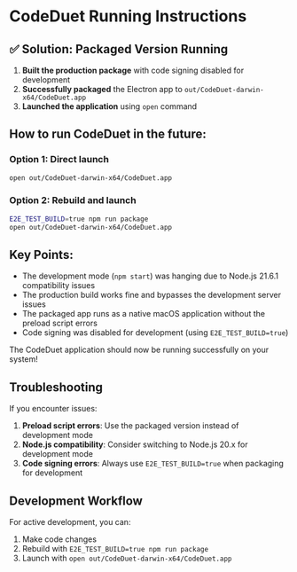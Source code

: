 # CodeDuet Running Instructions

## ✅ Solution: Packaged Version Running

1. **Built the production package** with code signing disabled for development
2. **Successfully packaged** the Electron app to `out/CodeDuet-darwin-x64/CodeDuet.app`
3. **Launched the application** using `open` command

## How to run CodeDuet in the future:

### Option 1: Direct launch
```bash
open out/CodeDuet-darwin-x64/CodeDuet.app
```

### Option 2: Rebuild and launch
```bash
E2E_TEST_BUILD=true npm run package
open out/CodeDuet-darwin-x64/CodeDuet.app
```

## Key Points:

- The development mode (`npm start`) was hanging due to Node.js 21.6.1 compatibility issues
- The production build works fine and bypasses the development server issues
- The packaged app runs as a native macOS application without the preload script errors
- Code signing was disabled for development (using `E2E_TEST_BUILD=true`)

The CodeDuet application should now be running successfully on your system!

## Troubleshooting

If you encounter issues:

1. **Preload script errors**: Use the packaged version instead of development mode
2. **Node.js compatibility**: Consider switching to Node.js 20.x for development mode
3. **Code signing errors**: Always use `E2E_TEST_BUILD=true` when packaging for development

## Development Workflow

For active development, you can:
1. Make code changes
2. Rebuild with `E2E_TEST_BUILD=true npm run package`
3. Launch with `open out/CodeDuet-darwin-x64/CodeDuet.app`